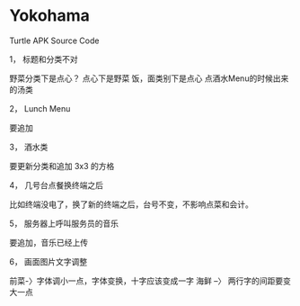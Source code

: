 # Yokohama
Turtle
APK Source Code

1，	标题和分类不对

野菜分类下是点心？
点心下是野菜
饭，面类别下是点心
点酒水Menu的时候出来的汤类

2，	Lunch Menu

要追加

3，	酒水类

要更新分类和追加 3x3 的方格

4，	几号台点餐换终端之后

比如终端没电了，换了新的终端之后，台号不变，不影响点菜和会计。

5，	服务器上呼叫服务员的音乐

要追加，音乐已经上传

6，	画面图片文字调整

前菜-〉字体调小一点，字体变换，十字应该变成一字
海鲜 –〉 两行字的间距要变大一点
